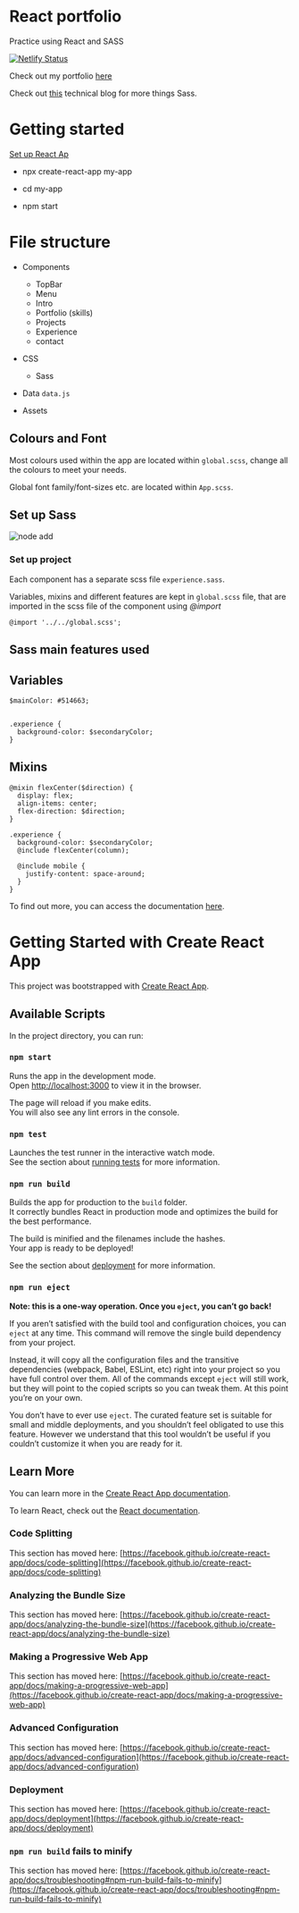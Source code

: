 # React portfolio

Practice using React and SASS

[![Netlify Status](https://api.netlify.com/api/v1/badges/90e06dec-07cd-4196-addb-413af8d9b2c2/deploy-status)](https://app.netlify.com/sites/alinasavin/deploys)

Check out my portfolio [here](https://alinasavin.netlify.app/)

Check out [this](https://dev.to/alinasavin/css-preprocessors-the-magic-touch-of-sass-40pk) technical blog for more things Sass.

# Getting started

[Set up React Ap](https://reactjs.org/docs/create-a-new-react-app.html#create-react-app)

- npx create-react-app my-app

- cd my-app

- npm start

# File structure

- Components

  - TopBar
  - Menu
  - Intro
  - Portfolio (skills)
  - Projects
  - Experience
  - contact

- CSS

  - Sass

- Data
  `data.js`

- Assets

## Colours and Font

Most colours used within the app are located within `global.scss`, change all the colours to meet your needs.

Global font family/font-sizes etc. are located within `App.scss`.

## Set up Sass

![node add](https://dev-to-uploads.s3.amazonaws.com/uploads/articles/qiyxgwwhzbh1j6flivgk.png)

### Set up project

Each component has a separate scss file `experience.sass`.

Variables, mixins and different features are kept in `global.scss` file, that are imported in the scss file of the component using _@import_

```
@import '../../global.scss';

```

## Sass main features used

## Variables

```
$mainColor: #514663;

```

```

.experience {
  background-color: $secondaryColor;
}

```

## Mixins

```
@mixin flexCenter($direction) {
  display: flex;
  align-items: center;
  flex-direction: $direction;
}
```

```
.experience {
  background-color: $secondaryColor;
  @include flexCenter(column);

  @include mobile {
    justify-content: space-around;
  }
}

```

To find out more, you can access the documentation [here](https://sass-lang.com/guide).

# Getting Started with Create React App

This project was bootstrapped with [Create React App](https://github.com/facebook/create-react-app).

## Available Scripts

In the project directory, you can run:

### `npm start`

Runs the app in the development mode.\
Open [http://localhost:3000](http://localhost:3000) to view it in the browser.

The page will reload if you make edits.\
You will also see any lint errors in the console.

### `npm test`

Launches the test runner in the interactive watch mode.\
See the section about [running tests](https://facebook.github.io/create-react-app/docs/running-tests) for more information.

### `npm run build`

Builds the app for production to the `build` folder.\
It correctly bundles React in production mode and optimizes the build for the best performance.

The build is minified and the filenames include the hashes.\
Your app is ready to be deployed!

See the section about [deployment](https://facebook.github.io/create-react-app/docs/deployment) for more information.

### `npm run eject`

**Note: this is a one-way operation. Once you `eject`, you can’t go back!**

If you aren’t satisfied with the build tool and configuration choices, you can `eject` at any time. This command will remove the single build dependency from your project.

Instead, it will copy all the configuration files and the transitive dependencies (webpack, Babel, ESLint, etc) right into your project so you have full control over them. All of the commands except `eject` will still work, but they will point to the copied scripts so you can tweak them. At this point you’re on your own.

You don’t have to ever use `eject`. The curated feature set is suitable for small and middle deployments, and you shouldn’t feel obligated to use this feature. However we understand that this tool wouldn’t be useful if you couldn’t customize it when you are ready for it.

## Learn More

You can learn more in the [Create React App documentation](https://facebook.github.io/create-react-app/docs/getting-started).

To learn React, check out the [React documentation](https://reactjs.org/).

### Code Splitting

This section has moved here: [https://facebook.github.io/create-react-app/docs/code-splitting](https://facebook.github.io/create-react-app/docs/code-splitting)

### Analyzing the Bundle Size

This section has moved here: [https://facebook.github.io/create-react-app/docs/analyzing-the-bundle-size](https://facebook.github.io/create-react-app/docs/analyzing-the-bundle-size)

### Making a Progressive Web App

This section has moved here: [https://facebook.github.io/create-react-app/docs/making-a-progressive-web-app](https://facebook.github.io/create-react-app/docs/making-a-progressive-web-app)

### Advanced Configuration

This section has moved here: [https://facebook.github.io/create-react-app/docs/advanced-configuration](https://facebook.github.io/create-react-app/docs/advanced-configuration)

### Deployment

This section has moved here: [https://facebook.github.io/create-react-app/docs/deployment](https://facebook.github.io/create-react-app/docs/deployment)

### `npm run build` fails to minify

This section has moved here: [https://facebook.github.io/create-react-app/docs/troubleshooting#npm-run-build-fails-to-minify](https://facebook.github.io/create-react-app/docs/troubleshooting#npm-run-build-fails-to-minify)
